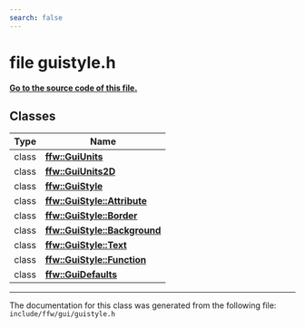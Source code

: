 ```yaml
---
search: false
---
```


# file guistyle.h

**[Go to the source code of this file.](guistyle_8h_source.md)**
## Classes

|Type|Name|
|-----|-----|
|class|[**ffw::GuiUnits**](classffw_1_1_gui_units.md)|
|class|[**ffw::GuiUnits2D**](classffw_1_1_gui_units2_d.md)|
|class|[**ffw::GuiStyle**](classffw_1_1_gui_style.md)|
|class|[**ffw::GuiStyle::Attribute**](classffw_1_1_gui_style_1_1_attribute.md)|
|class|[**ffw::GuiStyle::Border**](classffw_1_1_gui_style_1_1_border.md)|
|class|[**ffw::GuiStyle::Background**](classffw_1_1_gui_style_1_1_background.md)|
|class|[**ffw::GuiStyle::Text**](classffw_1_1_gui_style_1_1_text.md)|
|class|[**ffw::GuiStyle::Function**](classffw_1_1_gui_style_1_1_function.md)|
|class|[**ffw::GuiDefaults**](classffw_1_1_gui_defaults.md)|




----------------------------------------
The documentation for this class was generated from the following file: `include/ffw/gui/guistyle.h`
